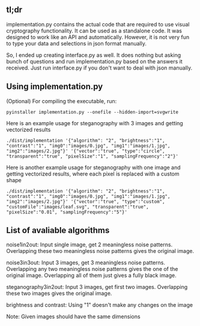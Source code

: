 ## tl;dr
implementation.py contains the actual code that are required to use visual cryptography functionality. It can be used as a standalone code. It was designed to work like an API and automatically. However, it is not very fun to type your data and selections in json format manually. 

So, I ended up creating interface.py as well. It does nothing but asking bunch of questions and run implementation.py based on the answers it received. Just run interface.py if you don't want to deal with json manually.

## Using implementation.py
(Optional) For compiling the executable, run: 
```
pyinstaller implementation.py --onefile --hidden-import=svgwrite
```
Here is an example usage for steganography with 3 images and getting vectorized results
```
./dist/implementation '{"algorithm": "2", "brightness":"1", "contrast":"1", "img0":"images/0.jpg", "img1":"images/1.jpg", "img2":"images/2.jpg"}' '{"vector":"true", "type":"circle", "transparent":"true", "pixelSize":"1", "samplingFrequency":"2"}'
```
Here is another example usage for steganography with one image and getting vectorized results, where each pixel is replaced with a custom shape
```
./dist/implementation '{"algorithm": "2", "brightness":"1", "contrast":"1", "img0":"images/0.jpg", "img1":"images/1.jpg", "img2":"images/2.jpg"}' '{"vector":"true", "type":"custom", "customFile":"images/leaf.svg", "transparent":"true", "pixelSize":"0.01", "samplingFrequency":"5"}'
```

## List of avaliable algorithms
noise1in2out: Input single image, get 2 meaningless noise patterns. Overlapping these two meaningless noise patterns gives the original image.

noise3in3out: Input 3 images, get 3 meaningless noise patterns. Overlapping any two meaningless noise patterns gives the one of the original image. Overlapping all of them just gives a fully black image.

steganography3in2out: Input 3 images, get first two images. Overlapping these two images gives the original image.

brightness and contrast: Using "1" doesn't make any changes on the image

Note: Given images should have the same dimensions

